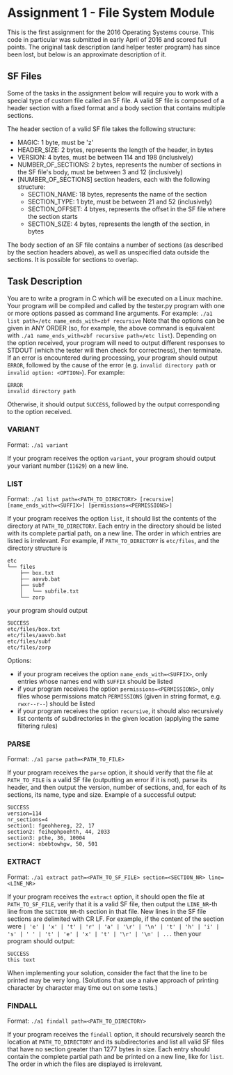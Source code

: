 # Assignment 1 - File System Module
This is the first assignment for the 2016 Operating Systems course.
This code in particular was submitted in early April of 2016 and scored full points.
The original task description (and helper tester program) has since been lost, but below is an approximate description of it.

## SF Files
Some of the tasks in the assignment below will require you to work with a special type of custom file called an SF file. A valid SF file is composed of a header section with a fixed format and a body section that contains multiple sections.

The header section of a valid SF file takes the following structure:
- MAGIC: 1 byte, must be 'z'
- HEADER_SIZE: 2 bytes, represents the length of the header, in bytes
- VERSION: 4 bytes, must be between 114 and 198 (inclusively)
- NUMBER_OF_SECTIONS: 2 bytes, represents the number of sections in the SF file's body, must be between 3 and 12 (inclusively)
- \[NUMBER_OF_SECTIONS\] section headers, each with the following structure:
    - SECTION_NAME: 18 bytes, represents the name of the section
    - SECTION_TYPE: 1 byte, must be between 21 and 52 (inclusively)
    - SECTION_OFFSET: 4 btyes, represents the offset in the SF file where the section starts
    - SECTION_SIZE: 4 bytes, represents the length of the section, in bytes

The body section of an SF file contains a number of sections (as described by the section headers above), as well as unspecified data outside the sections. It is possible for sections to overlap.

## Task Description
You are to write a program in C which will be executed on a Linux machine.
Your program will be compiled and called by the tester.py program with one or more options passed as command line arguments. For example:
`./a1 list path=/etc name_ends_with=zbf recursive`
Note that the options can be given in ANY ORDER (so, for example, the above command is equivalent with `./a1 name_ends_with=zbf recursive path=/etc list`).
Depending on the option received, your program will need to output different responses to STDOUT (which the tester will then check for correctness), then terminate.
If an error is encountered during processing, your program should output `ERROR`, followed by the cause of the error (e.g. `invalid directory path` or `invalid option: <OPTION>`). For example:
```
ERROR
invalid directory path
```
Otherwise, it should output `SUCCESS`, followed by the output corresponding to the option received.

### VARIANT
Format:
`./a1 variant`

If your program receives the option `variant`, your program should output your variant number (`11629`) on a new line.

### LIST
Format:
`./a1 list path=<PATH_TO_DIRECTORY> [recursive] [name_ends_with=<SUFFIX>] [permissions=<PERMISSIONS>]`

If your program receives the option `list`, it should list the contents of the directory at `PATH_TO_DIRECTORY`. Each entry in the directory should be listed with its complete partial path, on a new line. The order in which entries are listed is irrelevant.
For example, if `PATH_TO_DIRECTORY` is `etc/files`, and the directory structure is
```
etc
└── files
    ├── box.txt
    ├── aavvb.bat
    ├── subf
    │   └── subfile.txt
    └── zorp
```
your program should output
```
SUCCESS
etc/files/box.txt
etc/files/aavvb.bat
etc/files/subf
etc/files/zorp
```

Options:
- if your program receives the option `name_ends_with=<SUFFIX>`, only entries whose names end with `SUFFIX` should be listed
- if your program receives the option `permissions=<PERMISSIONS>`, only files whose permissions match `PERMISSIONS` (given in string format, e.g. `rwxr--r--`) should be listed
- if your program receives the option `recursive`, it should also recursively list contents of subdirectories in the given location (applying the same filtering rules)

### PARSE
Format:
`./a1 parse path=<PATH_TO_FILE>`

If your program receives the `parse` option, it should verify that the file at `PATH_TO_FILE` is a valid SF file (outputting an error if it is not), parse its header, and then output the version, number of sections, and, for each of its sections, its name, type and size.
Example of a successful output:
```
SUCCESS
version=114
nr_sections=4
section1: fgeohhereg, 22, 17
section2: feihephpoehth, 44, 2033
section3: pthe, 36, 10004
section4: nbebtowhgw, 50, 501
```

### EXTRACT
Format:
`./a1 extract path=<PATH_TO_SF_FILE> section=<SECTION_NR> line=<LINE_NR>`

If your program receives the `extract` option, it should open the file at `PATH_TO_SF_FILE`, verify that it is a valid SF file, then output the `LINE_NR`-th line from the `SECTION_NR`-th section in that file. New lines in the SF file sections are delimited with CR LF. For example, if the content of the section were
` | 'e' | 'x' | 't' | 'r' | 'a' | '\r' | '\n' | 't' | 'h' | 'i' | 's' | ' ' | 't' | 'e' | 'x' | 't' | '\r' | '\n' | ... `
then your program should output:
```
SUCCESS
this text
```

When implementing your solution, consider the fact that the line to be printed may be very long. (Solutions that use a naive approach of printing character by character may time out on some tests.)

### FINDALL
Format:
`./a1 findall path=<PATH_TO_DIRECTORY>`

If your program receives the `findall` option, it should recursively search the location at `PATH_TO_DIRECTORY` and its subdirectories and list all valid SF files that have no section greater than 1277 bytes in size. Each entry should contain the complete partial path and be printed on a new line, like for `list`. The order in which the files are displayed is irrelevant.